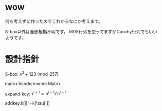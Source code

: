 # wow
何も考えずに作ったのでこれからなにか考えます。

S-box以外は全部根拠不明です。
MDS行列を使ってますがCauchy行列でもいいようです。

# 設計指針
S-box:
$x^3+123 \pmod {257}$  

matrix:Vandermonde Matrix  

expand-key:
$\tau^{i+1}=\pi^{i-1}\tau^{i}\pi^{i-1}$

addkey:k[i]^=k[\tau[i]]
